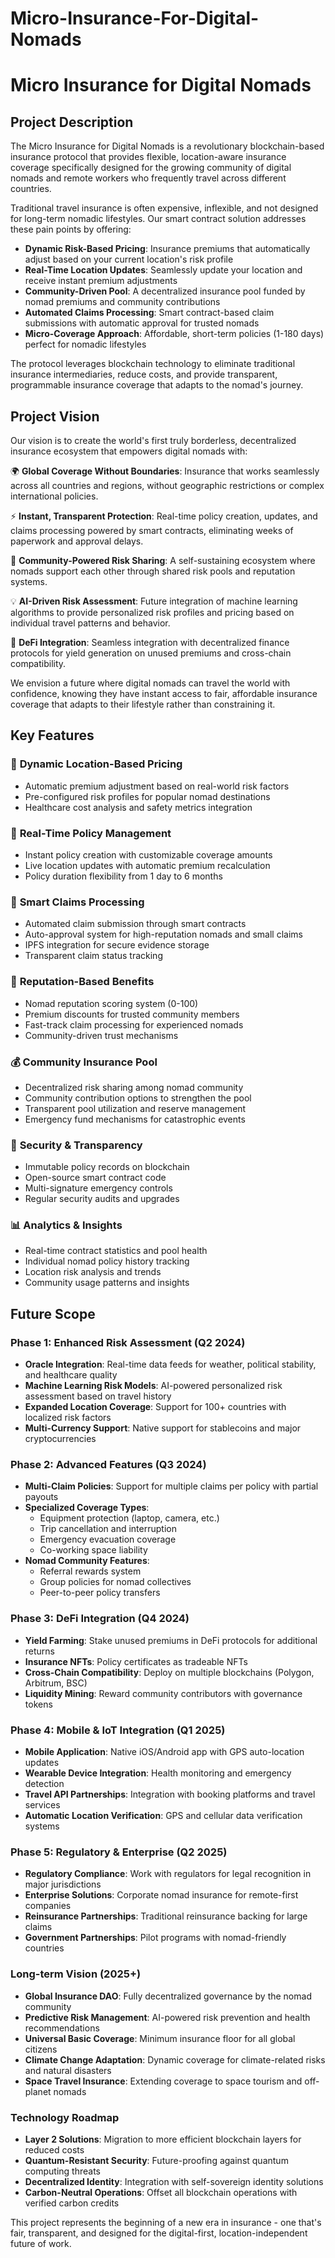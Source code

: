 # Micro-Insurance-For-Digital-Nomads
# Micro Insurance for Digital Nomads

## Project Description

The Micro Insurance for Digital Nomads is a revolutionary blockchain-based insurance protocol that provides flexible, location-aware insurance coverage specifically designed for the growing community of digital nomads and remote workers who frequently travel across different countries.

Traditional travel insurance is often expensive, inflexible, and not designed for long-term nomadic lifestyles. Our smart contract solution addresses these pain points by offering:

- **Dynamic Risk-Based Pricing**: Insurance premiums that automatically adjust based on your current location's risk profile
- **Real-Time Location Updates**: Seamlessly update your location and receive instant premium adjustments
- **Community-Driven Pool**: A decentralized insurance pool funded by nomad premiums and community contributions
- **Automated Claims Processing**: Smart contract-based claim submissions with automatic approval for trusted nomads
- **Micro-Coverage Approach**: Affordable, short-term policies (1-180 days) perfect for nomadic lifestyles

The protocol leverages blockchain technology to eliminate traditional insurance intermediaries, reduce costs, and provide transparent, programmable insurance coverage that adapts to the nomad's journey.

## Project Vision

Our vision is to create the world's first truly borderless, decentralized insurance ecosystem that empowers digital nomads with:

🌍 **Global Coverage Without Boundaries**: Insurance that works seamlessly across all countries and regions, without geographic restrictions or complex international policies.

⚡ **Instant, Transparent Protection**: Real-time policy creation, updates, and claims processing powered by smart contracts, eliminating weeks of paperwork and approval delays.

🤝 **Community-Powered Risk Sharing**: A self-sustaining ecosystem where nomads support each other through shared risk pools and reputation systems.

💡 **AI-Driven Risk Assessment**: Future integration of machine learning algorithms to provide personalized risk profiles and pricing based on individual travel patterns and behavior.

🔗 **DeFi Integration**: Seamless integration with decentralized finance protocols for yield generation on unused premiums and cross-chain compatibility.

We envision a future where digital nomads can travel the world with confidence, knowing they have instant access to fair, affordable insurance coverage that adapts to their lifestyle rather than constraining it.

## Key Features

### 🏥 **Dynamic Location-Based Pricing**
- Automatic premium adjustment based on real-world risk factors
- Pre-configured risk profiles for popular nomad destinations
- Healthcare cost analysis and safety metrics integration

### 📱 **Real-Time Policy Management**
- Instant policy creation with customizable coverage amounts
- Live location updates with automatic premium recalculation
- Policy duration flexibility from 1 day to 6 months

### 🚀 **Smart Claims Processing**
- Automated claim submission through smart contracts
- Auto-approval system for high-reputation nomads and small claims
- IPFS integration for secure evidence storage
- Transparent claim status tracking

### 🎯 **Reputation-Based Benefits**
- Nomad reputation scoring system (0-100)
- Premium discounts for trusted community members
- Fast-track claim processing for experienced nomads
- Community-driven trust mechanisms

### 💰 **Community Insurance Pool**
- Decentralized risk sharing among nomad community
- Community contribution options to strengthen the pool
- Transparent pool utilization and reserve management
- Emergency fund mechanisms for catastrophic events

### 🔐 **Security & Transparency**
- Immutable policy records on blockchain
- Open-source smart contract code
- Multi-signature emergency controls
- Regular security audits and upgrades

### 📊 **Analytics & Insights**
- Real-time contract statistics and pool health
- Individual nomad policy history tracking
- Location risk analysis and trends
- Community usage patterns and insights

## Future Scope

### Phase 1: Enhanced Risk Assessment (Q2 2024)
- **Oracle Integration**: Real-time data feeds for weather, political stability, and healthcare quality
- **Machine Learning Risk Models**: AI-powered personalized risk assessment based on travel history
- **Expanded Location Coverage**: Support for 100+ countries with localized risk factors
- **Multi-Currency Support**: Native support for stablecoins and major cryptocurrencies

### Phase 2: Advanced Features (Q3 2024)
- **Multi-Claim Policies**: Support for multiple claims per policy with partial payouts
- **Specialized Coverage Types**: 
  - Equipment protection (laptop, camera, etc.)
  - Trip cancellation and interruption
  - Emergency evacuation coverage
  - Co-working space liability
- **Nomad Community Features**:
  - Referral rewards system
  - Group policies for nomad collectives
  - Peer-to-peer policy transfers

### Phase 3: DeFi Integration (Q4 2024)
- **Yield Farming**: Stake unused premiums in DeFi protocols for additional returns
- **Insurance NFTs**: Policy certificates as tradeable NFTs
- **Cross-Chain Compatibility**: Deploy on multiple blockchains (Polygon, Arbitrum, BSC)
- **Liquidity Mining**: Reward community contributors with governance tokens

### Phase 4: Mobile & IoT Integration (Q1 2025)
- **Mobile Application**: Native iOS/Android app with GPS auto-location updates
- **Wearable Device Integration**: Health monitoring and emergency detection
- **Travel API Partnerships**: Integration with booking platforms and travel services
- **Automatic Location Verification**: GPS and cellular data verification systems

### Phase 5: Regulatory & Enterprise (Q2 2025)
- **Regulatory Compliance**: Work with regulators for legal recognition in major jurisdictions
- **Enterprise Solutions**: Corporate nomad insurance for remote-first companies
- **Reinsurance Partnerships**: Traditional reinsurance backing for large claims
- **Government Partnerships**: Pilot programs with nomad-friendly countries

### Long-term Vision (2025+)
- **Global Insurance DAO**: Fully decentralized governance by the nomad community
- **Predictive Risk Management**: AI-powered risk prevention and health recommendations
- **Universal Basic Coverage**: Minimum insurance floor for all global citizens
- **Climate Change Adaptation**: Dynamic coverage for climate-related risks and natural disasters
- **Space Travel Insurance**: Extending coverage to space tourism and off-planet nomads

### Technology Roadmap
- **Layer 2 Solutions**: Migration to more efficient blockchain layers for reduced costs
- **Quantum-Resistant Security**: Future-proofing against quantum computing threats
- **Decentralized Identity**: Integration with self-sovereign identity solutions
- **Carbon-Neutral Operations**: Offset all blockchain operations with verified carbon credits

This project represents the beginning of a new era in insurance - one that's fair, transparent, and designed for the digital-first, location-independent future of work.
